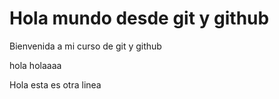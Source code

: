 # Hola mundo desde git y github 
Bienvenida a mi curso de git y github


hola holaaaa


Hola esta es otra linea